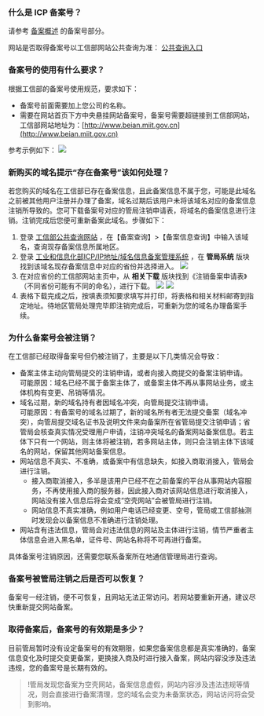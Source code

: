 ### 什么是 ICP 备案号？
请参考 [备案概述](https://cloud.tencent.com/document/product/243/18907) 的备案号部分。

网站是否取得备案号以工信部网站公共查询为准： [公共查询入口](http://www.beian.miit.gov.cn/publish/query/indexFirst.action)

### 备案号的使用有什么要求？
根据工信部的备案号使用规范，要求如下：  
- 备案号前面需要加上您公司的名称。 
- 需要在网站首页下方中央悬挂网站备案号，备案号需要超链接到工信部网站，工信部网站地址为：[http://www.beian.miit.gov.cn](http://www.beian.miit.gov.cn)

参考示例如下：
![](https://main.qcloudimg.com/raw/9886de755cbb755f417648f7b6cb9086.png)

### 新购买的域名提示“存在备案号”该如何处理？
若您购买的域名在工信部已存在备案信息，且此备案信息不属于您，可能是此域名之前被其他用户注册并办理了备案，域名过期后该用户未将该域名对应的备案信息注销所导致的。您可下载备案号对应的管局注销申请表，将域名的备案信息进行注销。注销完成后您便可重新备案此域名。步骤如下：  
1. 登录 [ 工信部公共查询网站](http://www.beian.miit.gov.cn/publish/query/indexFirst.action) ，在【备案查询】>【备案信息查询】中输入该域名，查询现存备案信息所属地区。  
2. 登录  [工业和信息化部ICP/IP地址/域名信息备案管理系统](http://www.beian.miit.gov.cn/) ，在 **管局系统** 版块找到该域名现存备案信息中对应的省份并选择进入。
![](https://main.qcloudimg.com/raw/1618b3834d8fa26fd5999f576b2eed4b.png)
3. 在对应省份的工信部网站主页中，从 **相关下载** 版块找到《注销备案申请表》（不同省份可能有不同的命名），进行下载。
![](https://main.qcloudimg.com/raw/2e1d883c289efebc6fe42babd5121483.png)
![](https://main.qcloudimg.com/raw/71e9c00a7e67a3506f17b3b94a481038.png)
4. 表格下载完成之后，按填表须知要求填写并打印，将表格和相关材料邮寄到指定地址。待地区管局处理完毕即注销完成后，可重新为您的域名办理备案手续。

### 为什么备案号会被注销？
在工信部已经取得备案号但仍被注销了，主要是以下几类情况会导致：  
- 备案主体主动向管局提交的注销申请，或者向接入商提交的备案注销申请。         
可能原因：域名已经不属于备案主体了，或备案主体不再从事网站业务，或主体机构有变更、吊销等情况。   
- 域名过期，新的域名持有者因域名冲突，向管局提交注销申请。    
可能原因：有备案号的域名过期了，新的域名所有者无法提交备案（域名冲突），向管局提交域名证书及说明文件来向备案所在省管局提交注销申请；省管局会核查真实情况受理用户申请，注销冲突域名的备案网站备案信息。若主体下只有一个网站，则主体将被注销，若多网站主体，则只会注销主体下该域名的网站，保留其他网站备案信息。    
- 网站信息不真实、不准确，或备案中有信息缺失，如接入商取消接入，管局会进行注销。    
  - 接入商取消接入，多半是该用户已经不在之前备案的平台从事网站内容服务，不再使用接入商的服务器，因此接入商对该网站信息进行取消接入，网站没有接入信息后将会变成“空壳网站”会被管局进行注销。    
  - 网站信息不真实准确，例如用户电话已经变更、空号，管局或工信部抽测时发现会以备案信息不准确进行注销处理。  
- 网站含有违法信息，管局会对违法信息的网站及主体进行注销，情节严重者主体信息会进入黑名单，证件号、网站名称将不可再进行备案。

具体备案号注销原因，还需要您联系备案所在地通信管理局进行查询。

### 备案号被管局注销之后是否可以恢复？
备案号一经注销，便不可恢复，且网站无法正常访问。若网站要重新开通，建议尽快重新提交网站备案。

### 取得备案后，备案号的有效期是多少？
目前管局暂时没有设定备案号的有效期限，如果您备案信息都是真实准确的，备案信息变化及时提交变更备案，更换接入商及时进行接入备案，网站内容没涉及违法违规，您的备案号是长期有效的。
>!管局发现您备案为空壳网站，备案信息虚假，网站内容涉及违法违规等情况，则会直接进行备案清理，您的域名会变为未备案状态，网站访问将会受到影响。
